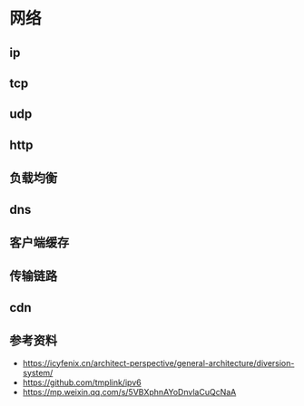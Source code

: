 # 网络
## ip
## tcp
## udp
## http
## 负载均衡
## dns
## 客户端缓存
## 传输链路
## cdn
## 参考资料
- https://icyfenix.cn/architect-perspective/general-architecture/diversion-system/
- https://github.com/tmplink/ipv6
- https://mp.weixin.qq.com/s/5VBXphnAYoDnvlaCuQcNaA
